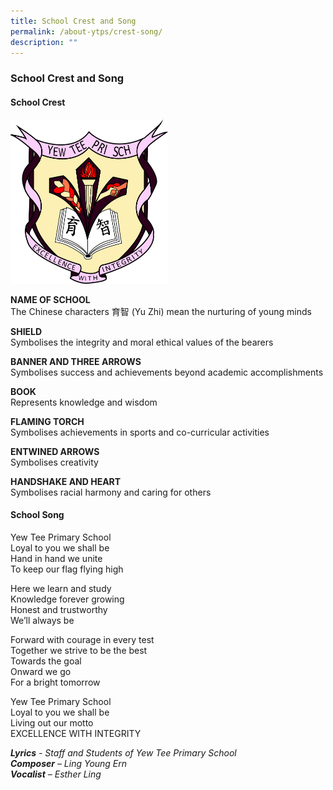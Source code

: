 ```yaml
---
title: School Crest and Song
permalink: /about-ytps/crest-song/
description: ""
---
```

### School Crest and Song

#### School Crest

<img src="/images/YTPS%20Logo_transparent%20bg_color.png" 
     style="width:50%">
		 
**NAME OF SCHOOL** <br>
The Chinese characters 育智  (Yu Zhi) mean the nurturing of young minds

**SHIELD** <br>
Symbolises the integrity and moral ethical values of the bearers

**BANNER AND THREE ARROWS** <br>
Symbolises success and achievements beyond academic accomplishments

**BOOK** <br>
Represents knowledge and wisdom

**FLAMING TORCH** <br>
Symbolises achievements in sports and co-curricular activities

**ENTWINED ARROWS** <br>
Symbolises creativity

**HANDSHAKE AND HEART** <br>
Symbolises racial harmony and caring for others

#### School Song
Yew Tee Primary School <br>
Loyal to you we shall be <br>
Hand in hand we unite <br>
To keep our flag flying high <br>

Here we learn and study <br>
Knowledge forever growing <br>
Honest and trustworthy <br>
We’ll always be <br>

Forward with courage in every test <br>
Together we strive to be the best <br>
Towards the goal <br>
Onward we go <br>
For a bright tomorrow <br>

Yew Tee Primary School <br>
Loyal to you we shall be <br>
Living out our motto <br>
EXCELLENCE WITH INTEGRITY

_**Lyrics** \- Staff and Students of Yew Tee Primary School_ <br>
_**Composer** – Ling Young Ern_<br>
_**Vocalist** – Esther Ling_<br>